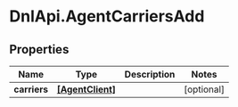 # DnlApi.AgentCarriersAdd

## Properties
Name | Type | Description | Notes
------------ | ------------- | ------------- | -------------
**carriers** | [**[AgentClient]**](AgentClient.md) |  | [optional] 


